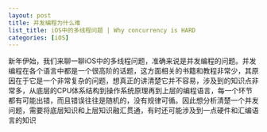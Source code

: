 ```yaml
---
layout: post
title: 并发编程为什么难
list_title: iOS中的多线程问题 | Why concurrency is HARD
categories: [iOS]
---
```


新年伊始，我们来聊一聊iOS中的多线程问题，准确来说是并发编程的问题。并发编程在各个语言中都是一个很高阶的话题，这方面相关的书籍和教程非常少，其原因在于它是一个非常复杂的问题，想真正的讲清楚它并不容易，涉及到的知识点非常多，从底层的CPU体系结构到操作系统原理再到上层的编程语言，每一个环节都有可能出错，而且错误往往是随机的，没有规律可循。因此想分析清楚一个并发问题，需要将底层知识和上层知识融汇贯通，有时还可能涉及到一点硬件和汇编语言的知识